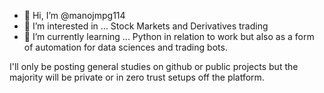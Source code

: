 - 👋 Hi, I’m @manojmpg114
- 👀 I’m interested in ... Stock Markets and Derivatives trading 
- 🌱 I’m currently learning ... Python in relation to work but also as a form of automation for data sciences and trading bots. 

I'll only be posting general studies on github or public projects but the majority will be private or in zero trust setups off the platform.

<!---
manojmpg114/manojmpg114 is a ✨ special ✨ repository because its `README.md` (this file) appears on your GitHub profile.
You can click the Preview link to take a look at your changes.
--->
